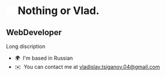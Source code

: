 <h1>
    <img src="assets/staycharlie-charlie2.gif">
    Nothing or Vlad. 
</h1>

WebDeveloper
----------

Long discription

* 🌍  I'm based in Russian
* ✉️  You can contact me at [vladislav.tsiganov.04@gmail.com](mailto:vladislav.tsiganov.04@gmail.com)

